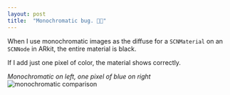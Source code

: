 ```yaml
---
layout: post
title:  "Monochromatic bug. 🔲🐞"
---
```


When I use monochromatic images as the diffuse for a `SCNMaterial` on an `SCNNode` in ARkit, the entire material is black.

If I add just one pixel of color, the material shows correctly.

_Monochromatic on left, one pixel of blue on right_
![monochromatic comparison](/img/monochromatic.png)
